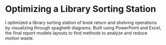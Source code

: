 # Optimizing a Library Sorting Station

I optimized a library sorting station of book return and shelving operations by visualizing through spaghetti diagrams. Built using PowerPoint and Excel, the final report models layouts to find methods to analyze and reduce motion waste.
